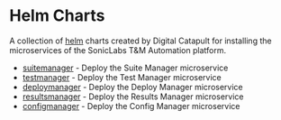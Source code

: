 # Helm Charts

A collection of [helm](https://helm.sh) charts created by Digital Catapult for installing the microservices of the SonicLabs T&M Automation platform.

* [suitemanager](charts/suitemanager/Chart.yaml) - Deploy the Suite Manager microservice
* [testmanager](charts/testmanager/Chart.yaml) - Deploy the Test Manager microservice
* [deploymanager](charts/deploymanager/Chart.yaml) - Deploy the Deploy Manager microservice
* [resultsmanager](charts/resultsmanager/Chart.yaml) - Deploy the Results Manager microservice
* [configmanager](charts/configmanager/Chart.yaml) - Deploy the Config Manager microservice